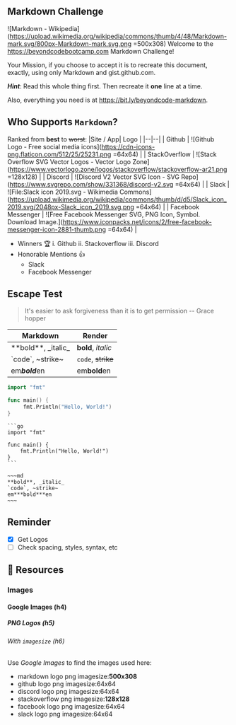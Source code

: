 ﻿## Markdown Challenge
![Markdown - Wikipedia](https://upload.wikimedia.org/wikipedia/commons/thumb/4/48/Markdown-mark.svg/800px-Markdown-mark.svg.png =500x308)
Welcome to the https://beyondcodebootcamp.com Markdown Challenge!

Your Mission, if you choose to accept it is to recreate this document, exactly, using only Markdown and gist.github.com.

***Hint***: Read this whole thing first. Then recreate it **one** line at a time.

Also, everything you need is at https://bit.ly/beyondcode-markdown.

## Who Supports ```Markdown```? 
Ranked from **best** to ~~worst~~:
|Site / App| Logo |
|--|--|
| Github | ![Github Logo - Free social media icons](https://cdn-icons-png.flaticon.com/512/25/25231.png =64x64) |
| StackOverflow | ![Stack Overflow SVG Vector Logos - Vector Logo Zone](https://www.vectorlogo.zone/logos/stackoverflow/stackoverflow-ar21.png =128x128) |
| Discord | ![Discord V2 Vector SVG Icon - SVG Repo](https://www.svgrepo.com/show/331368/discord-v2.svg =64x64) |
| Slack | ![File:Slack icon 2019.svg - Wikimedia Commons](https://upload.wikimedia.org/wikipedia/commons/thumb/d/d5/Slack_icon_2019.svg/2048px-Slack_icon_2019.svg.png =64x64) |
| Facebook Messenger | ![Free Facebook Messenger SVG, PNG Icon, Symbol. Download Image.](https://www.iconpacks.net/icons/2/free-facebook-messenger-icon-2881-thumb.png =64x64) |

- Winners 🏆
	i. Github
	ii. Stackoverflow
	iii. Discord
- Honorable Mentions 👍
	- Slack
	- Facebook Messenger

## Escape Test
> It's easier to ask forgiveness
> than it is to get permission 
> -- Grace hopper
> 
|**Markdown**| **Render** |
|--|--|
| \*\*bold\*\*,  _italic\_ | **bold**, _italic_ |
| \`code\`, \~strike~ | `code`, ~~strike~~|
| em***bold***en | em**bold**en |

```go
import "fmt"

func main() {
     fmt.Println("Hello, World!")
}
```

    ```go
    import "fmt"
    
    func main() {
	    fmt.Println("Hello, World!")
	}
	```
```
~~~md
**bold**, _italic_
`code`, ~strike~
em***bold***en
~~~
```
## Reminder 

 - [x] Get Logos
 - [ ] Check spacing, styles, syntax, etc
 
## :link: Resources
### Images
#### Google Images (h4)
##### PNG Logos (h5)
###### With `imagesize` (h6)
Use _Google Images_ to find the images used here:
 - markdown logo png imagesize:**500x308**
 - github logo png imagesize:64x64
 - discord logo png imagesize:64x64
 - stackoverflow png imagesize:**128x128**
 - facebook logo png imagesize:64x64
 - slack logo png imagesize:64x64

